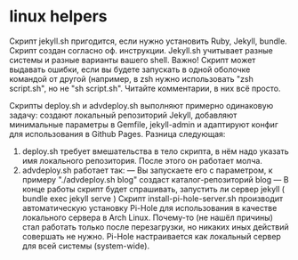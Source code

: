 # linux helpers
Скрипт jekyll.sh пригодится, если нужно установить Ruby, Jekyll, bundle. Скрипт создан согласно оф. инструкции.
Jekyll.sh учитывает разные системы и разные варианты вашего shell. Важно! Скрипт может выдавать ошибки, если вы будете запускать в одной оболочке командой от другой (например, в zsh нужно использовать "zsh script.sh", но не "sh script.sh".
Читайте комментарии, в них всё просто.

Скрипты deploy.sh и advdeploy.sh выполняют примерно одинаковую задачу: создают локальный репозиторий Jekyll, добавляют минимальные параметры в Gemfile, jekyll-admin и адаптируют конфиг для использования в Github Pages.
Разница следующая:
1. deploy.sh требует вмешательства в тело скрипта, в нём надо указать имя локального репозитория. После этого он работает молча.
2. advdeploy.sh работает так:
   — Вы запускаете его с параметром, к примеру "./advdeploy.sh blog" создаст каталог-репозиторий blog
   — В конце работы скрипт будет спрашивать, запустить ли сервер jekyll ( bundle exec jekyll serve )
Скрипт install-pi-hole-server.sh производит автоматическую установку Pi-Hole для использования в качестве локального сервера в Arch Linux. Почему-то (не нашёл причины) стал работать только после перезагрузки, но никаких иных действий совершать не нужно. Pi-Hole настраивается как локальный сервер для всей системы (system-wide).
